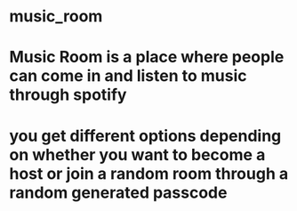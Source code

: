 # music_room

# Music Room is a place where people can come in and listen to music through spotify
# you get different options depending on whether you want to become a host or join a random room through a random generated passcode

